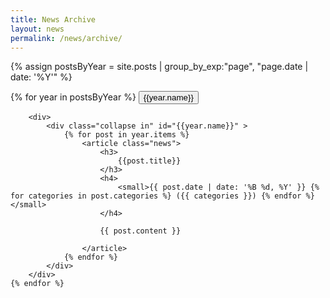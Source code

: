 ```yaml
---
title: News Archive
layout: news
permalink: /news/archive/
---
```

{% assign postsByYear = site.posts | group_by_exp:"page", "page.date | date: '%Y'" %}

<div>
   {% for year in postsByYear %}
        <button class="btn btn-primary" type="button" data-toggle="collapse" data-target="#{{year.name}}" aria-expanded="true" aria-controls="{{year.name}}"> {{year.name}} <i class= "fa fa-caret-down"></i></button>

        <div>
            <div class="collapse in" id="{{year.name}}" >
                {% for post in year.items %}
                    <article class="news">
                        <h3>
                            {{post.title}}
                        </h3>
                        <h4>
                            <small>{{ post.date | date: '%B %d, %Y' }} {% for categories in post.categories %} ({{ categories }}) {% endfor %}</small>
                        </h4>

                        {{ post.content }}
                        
                    </article>
                {% endfor %}
            </div>
        </div>
    {% endfor %}
</div>
